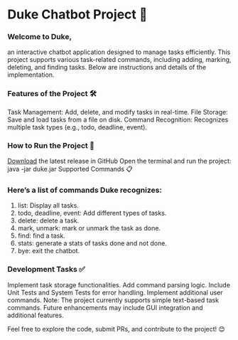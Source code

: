 # Duke Chatbot Project 🌟

### Welcome to Duke, 
an interactive chatbot application designed to manage tasks efficiently. This project supports various task-related commands, including adding, marking, deleting, and finding tasks. Below are instructions and details of the implementation.

### Features of the Project 🛠️
Task Management: Add, delete, and modify tasks in real-time.
File Storage: Save and load tasks from a file on disk.
Command Recognition: Recognizes multiple task types (e.g., todo, deadline, event).
### How to Run the Project 🚀
[Download](https://github.com/SheYuting/ip/tag/A-Jar) the latest release in GitHub
Open the terminal and run the project:
java -jar duke.jar
Supported Commands 📋

### Here’s a list of commands Duke recognizes:

1. list: Display all tasks.
2. todo, deadline, event: Add different types of tasks.
3. delete: delete a task.
4. mark, unmark: mark or unmark the task as done.
5. find: find a task.
6. stats: generate a stats of tasks done and not done.
7. bye: exit the chatbot.

### Development Tasks ✅
 Implement task storage functionalities.
 Add command parsing logic.
 Include Unit Tests and System Tests for error handling.
 Implement additional user commands.
Note: The project currently supports simple text-based task commands. Future enhancements may include GUI integration and additional features.

Feel free to explore the code, submit PRs, and contribute to the project! 😊
